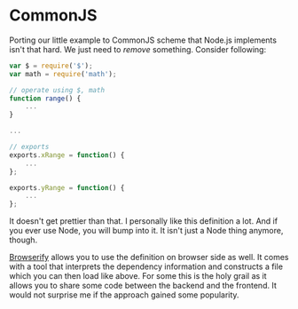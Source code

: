 # CommonJS

Porting our little example to CommonJS scheme that Node.js implements isn't that hard. We just need to *remove* something. Consider following:

```js
var $ = require('$');
var math = require('math');

// operate using $, math
function range() {
    ...
}

...

// exports
exports.xRange = function() {
    ...
};

exports.yRange = function() {
    ...
};
```

It doesn't get prettier than that. I personally like this definition a lot. And if you ever use Node, you will bump into it. It isn't just a Node thing anymore, though.

[Browserify](https://github.com/substack/node-browserify) allows you to use the definition on browser side as well. It comes with a tool that interprets the dependency information and constructs a file which you can then load like above. For some this is the holy grail as it allows you to share some code between the backend and the frontend. It would not surprise me if the approach gained some popularity.
